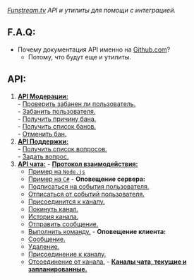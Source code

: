 *[Funstream.tv](http://funstream.tv) API и утилиты для помощи с интеграцией.*

F.A.Q:
------------------
  - Почему документация API именно на [Github.com](https://github.com/)?
    - Потому, что будут еще и утилиты.

API:
------------------
  1. [**API Модерации:**](moderation/README.md)  
    - [Проверить забанен ли пользователь.](moderation/check/README.md#Проверить-забанен-ли-пользователь)  
    - [Забанить пользователя.](moderation/accuse/README.md#Забанить-пользователя)  
    - [Получить причину бана.](moderation/reasons/README.md#Получить-причину-бана)  
    - [Получить список банов.](moderation/list/README.md#Получить-список-банов)  
    - [Отменить бан.](moderation/undo/README.md#Отменить-бан)  
  2. [**API Поддержки:**](support/README.md)  
    - [Получить список вопросов.](support/list/README.md#Получить-список-вопросов)  
    - [Задать вопрос.](support/ask/README.md#Задать-вопрос)  
  3. [**API чата:**](chat/README.md)
    - [**Протокол взаимодействия:**](chat/protocol.md#Протокол-взаимодействия)  
      - [Пример на `Node.js`](chat/example/Node.js)
      - [Пример на `C#`](chat/example/CSharp.cs)
    - **Оповещение сервера:**
      - [Подписаться на события пользователя.](chat/login/README.md#Подписаться-на-события-пользователя)
      - [Отписаться от событий пользователя.](chat/logout/README.md#Отписаться-от-событий-пользователя)
      - [Присоединится к каналу.](chat/join/README.md#Присоединится-к-каналу)
      - [Покинуть канал.](chat/leave/README.md#Покинуть-канал)
      - [История канала.](chat/history/README.md#История-канала)
      - [Отправить сообщение.](chat/publish/README.md#Отправить-сообщение)
      - [Выполнить команду.](chat/command/README.md#Выполнить-команду)
    - **Оповещение клиента:**
      - [Сообщение.](chat/message/README.md#Сообщение) 
      - [Удаление.](chat/message/remove/README.md#Удаление)
      - [Присоединение к каналу.](chat/user/join/README.md#Присоединение-к-каналу)  
      - [Отсоединение от канала.](chat/user/leave/README.md#Отсоединение-от-канала)
    - [**Каналы чата, текущие и запланированные.**](chat/channels.md) 
